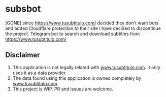 # subsbot
[GONE] since https://www.tusubtitulo.com/ decided they don't want bots and added Cloudflare protection to their site I have decided to discontinue the project.
Telegram bot to search and download subtitles from https://www.tusubtitulo.com/

## Disclaimer
1. This application is not legally related with www.tusubtitulo.com. It only uses it as a data provider. 
2. The data found using this application is owned completely by www.tusubtitulo.com  
3. This project is WIP. PR and issues are welcome.
